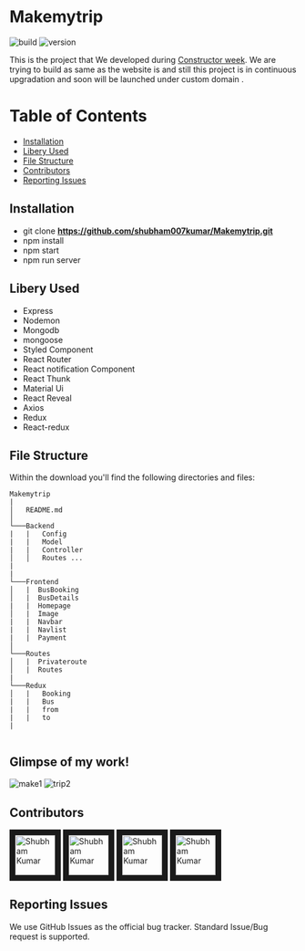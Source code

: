 
# Makemytrip

![build](https://img.shields.io/travis/USER/REPO.svg) ![version](https://img.shields.io/badge/version-1.0.0-blue.svg)  
<!--- ![Product Presentation Image](public/cover.png) --> 
This is the project that We developed  during [Constructor week](https://www.makemytrip.com/bus-tickets/). We are trying to build as same as the website is and  still this project is in continuous upgradation and soon will be launched under custom domain .
# Table of Contents

* [Installation](#installation)
* [Libery Used](#libery-used)
* [File Structure](#file-structure)
* [Contributors](#contributors)
* [Reporting Issues](#reporting-issues)


## Installation

* git clone **https://github.com/shubham007kumar/Makemytrip.git** 
* npm install
* npm start
* npm run server

## Libery Used

* Express
* Nodemon
* Mongodb
* mongoose
* Styled Component
* React Router
* React notification Component
* React Thunk
* Material Ui
* React Reveal
* Axios
* Redux
* React-redux

## File Structure

Within the download you'll find the following directories and files:

```
Makemytrip
|
│   README.md 
│
└───Backend
|   |   Config
|   |   Model
|   |   Controller
│   │   Routes ...
|
|
└───Frontend
│   |  BusBooking
│   |  BusDetails
|   |  Homepage
│   |  Image
|   |  Navbar
|   |  Navlist
|   |  Payment
│ 
└───Routes
│   |  Privateroute
│   |  Routes
|    
└───Redux 
│   |   Booking
|   |   Bus
|   |   from
|   |   to  
|  
    
```  

## Glimpse of my work!

 ![make1](https://user-images.githubusercontent.com/34106521/126891350-11bb7d81-0619-4f8c-88f2-882f690d5b48.PNG)
 ![trip2](https://user-images.githubusercontent.com/34106521/126891706-0203df94-d8be-4019-857a-1de1e640925e.PNG)


## Contributors

<a href="../../../../00shalini" target="_blank"><img src="https://avatars.githubusercontent.com/u/61345989?v=4" alt="Shubham Kumar" width="70" height="70" border="10" /></a>
<a href="../../../../Amol-Talekar" target="_blank"><img src="https://avatars.githubusercontent.com/u/76869468?v=4" alt="Shubham Kumar" width="70" height="70" border="10" /></a> 
<a href="../../../../info-vivekranjan" target="_blank"><img src="https://avatars.githubusercontent.com/u/75258584?v=4" alt="Shubham Kumar" width="70" height="70" border="10" /></a>
<a href="../../../../shubham007kumar" target="_blank"><img src="https://avatars1.githubusercontent.com/u/34106521?s=460&v=4" alt="Shubham Kumar" width="70" height="70" border="10" /></a>


 

## Reporting Issues

We use GitHub Issues as the official bug tracker. Standard Issue/Bug request is supported.
